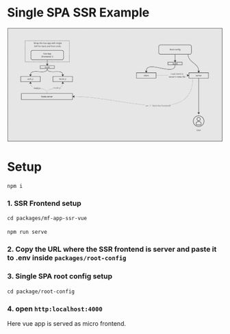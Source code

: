 # Single SPA SSR Example

![alt text](mf.png)

# Setup
```
npm i
```
### 1. SSR Frontend setup

```
cd packages/mf-app-ssr-vue

npm run serve
```

### 2. Copy the URL where the SSR frontend is server and paste it to .env inside `packages/root-config`

### 3. Single SPA root config setup

```
cd package/root-config

```

### 4. open `http:localhost:4000`
Here vue app is served as micro frontend.

